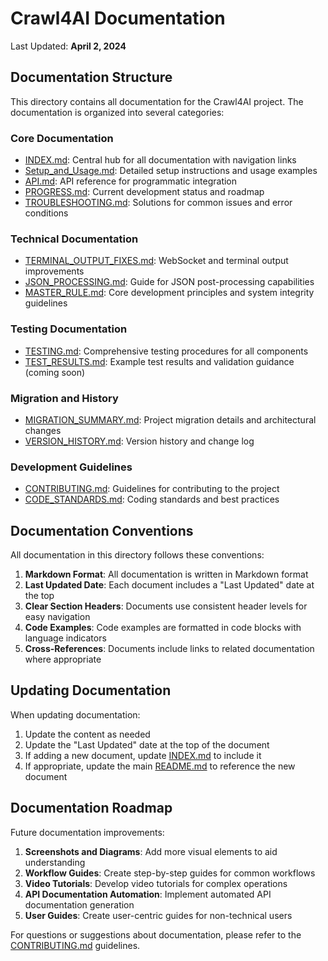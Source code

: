 # Crawl4AI Documentation

Last Updated: **April 2, 2024**

## Documentation Structure

This directory contains all documentation for the Crawl4AI project. The documentation is organized into several categories:

### Core Documentation

- [INDEX.md](INDEX.md): Central hub for all documentation with navigation links
- [Setup_and_Usage.md](Setup_and_Usage.md): Detailed setup instructions and usage examples
- [API.md](API.md): API reference for programmatic integration
- [PROGRESS.md](PROGRESS.md): Current development status and roadmap
- [TROUBLESHOOTING.md](TROUBLESHOOTING.md): Solutions for common issues and error conditions

### Technical Documentation

- [TERMINAL_OUTPUT_FIXES.md](TERMINAL_OUTPUT_FIXES.md): WebSocket and terminal output improvements
- [JSON_PROCESSING.md](JSON_PROCESSING.md): Guide for JSON post-processing capabilities
- [MASTER_RULE.md](MASTER_RULE.md): Core development principles and system integrity guidelines

### Testing Documentation

- [TESTING.md](TESTING.md): Comprehensive testing procedures for all components
- [TEST_RESULTS.md](TEST_RESULTS.md): Example test results and validation guidance (coming soon)

### Migration and History

- [MIGRATION_SUMMARY.md](MIGRATION_SUMMARY.md): Project migration details and architectural changes
- [VERSION_HISTORY.md](VERSION_HISTORY.md): Version history and change log

### Development Guidelines

- [CONTRIBUTING.md](CONTRIBUTING.md): Guidelines for contributing to the project
- [CODE_STANDARDS.md](CODE_STANDARDS.md): Coding standards and best practices

## Documentation Conventions

All documentation in this directory follows these conventions:

1. **Markdown Format**: All documentation is written in Markdown format
2. **Last Updated Date**: Each document includes a "Last Updated" date at the top
3. **Clear Section Headers**: Documents use consistent header levels for easy navigation
4. **Code Examples**: Code examples are formatted in code blocks with language indicators
5. **Cross-References**: Documents include links to related documentation where appropriate

## Updating Documentation

When updating documentation:

1. Update the content as needed
2. Update the "Last Updated" date at the top of the document
3. If adding a new document, update [INDEX.md](INDEX.md) to include it
4. If appropriate, update the main [README.md](../README.md) to reference the new document

## Documentation Roadmap

Future documentation improvements:

1. **Screenshots and Diagrams**: Add more visual elements to aid understanding
2. **Workflow Guides**: Create step-by-step guides for common workflows
3. **Video Tutorials**: Develop video tutorials for complex operations
4. **API Documentation Automation**: Implement automated API documentation generation
5. **User Guides**: Create user-centric guides for non-technical users

For questions or suggestions about documentation, please refer to the [CONTRIBUTING.md](CONTRIBUTING.md) guidelines. 